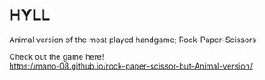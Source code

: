 <h1>HYLL</h1>

<!--<h3>A Game</h3>-->

Animal version of the most played handgame; Rock-Paper-Scissors

Check out the game here! <br>
https://mano-08.github.io/rock-paper-scissor-but-Animal-version/
